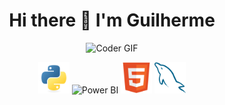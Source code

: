 <h1 align="center">Hi there 👋 I'm Guilherme </h1>
                                                       
<!-- REmove the anotation to display the counter ![Visitor Count](https://profile-counter.glitch.me/Guilhermertp/count.svg) -->

<!-- REmove the anotation to display the MOss throwing cpc GIF ![QRUB](https://github.com/Guilhermertp/Guilhermertp/assets/80826962/0a3dfb13-4e7a-4a3c-ac60-1270f0591a47) -->


<p align="center"><img alt="Coder GIF" height=250 width=350 src="https://cdn.dribbble.com/users/730703/screenshots/6581243/avento.gif" /></p>


<div align="center">
    <img src="https://raw.githubusercontent.com/devicons/devicon/master/icons/python/python-original.svg" alt="Python" width="50" height="50"/> 
    <img src="https://raw.githubusercontent.com/devicons/devicon/master/icons/powerbi/powerbi-plain.svg" alt="Power BI" width="50" height="50"/> 
    <img src="https://raw.githubusercontent.com/devicons/devicon/master/icons/html5/html5-original.svg" alt="HTML" width="50" height="50"/> 
    <img src="https://raw.githubusercontent.com/devicons/devicon/master/icons/mysql/mysql-original.svg" alt="SQL" width="50" height="50"/> 
</div>

<!--
**Guilhermertp/Guilhermertp** is a ✨ _special_ ✨ repository because its `README.md` (this file) appears on your GitHub profile.

Here are some ideas to get you started:

- 🔭 I’m currently working on ...
- 🌱 I’m currently learning ...
- 👯 I’m looking to collaborate on ...
- 🤔 I’m looking for help with ...
- 💬 Ask me about ...
- 📫 How to reach me: ...
- 😄 Pronouns: ...
- ⚡ Fun fact: ...
-

*****************************GIFS*****************
<br>
<img alt="Coder GIF" height=250 width=350 src="https://miro.medium.com/max/1360/0*7Q3yvSIv_t0ioJ-Z.gif" />
<br>
<img alt="Coder GIF" height=250 width=350 src="https://thumbs.gfycat.com/EvilNextDevilfish-small.gif" />
<br>
<img alt="Coder GIF" height=250 width=350 src="https://analyticsindiamag.com/wp-content/uploads/2018/12/developer-dribbble.gif" />
<br>
<img alt="Coder GIF" height=250 width=350 src="https://physicsgurukul.files.wordpress.com/2019/02/character-1.gif" />
<br>
<img alt="Coder GIF" height=250 width=350 src="https://cdn.dribbble.com/users/1187836/screenshots/6539429/programer.gif" />
<br>
<img alt="Coder GIF" height=200 width=350 src="https://raw.githubusercontent.com/TheDudeThatCode/TheDudeThatCode/master/Assets/Designer.gif" />
<br>
<img alt="Coder GIF" height=250 width=350 src="https://raw.githubusercontent.com/TheDudeThatCode/TheDudeThatCode/master/Assets/Developer.gif" />

*******************OTHER cool GIFS*******************************


->
